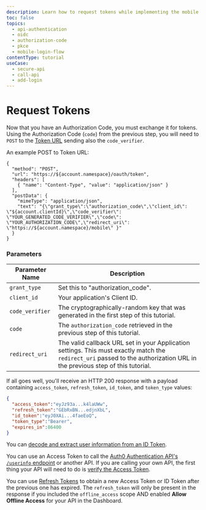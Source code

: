 ```yaml
---
description: Learn how to request tokens while implementing the mobile login flow.
toc: false
topics:
  - api-authentication
  - oidc
  - authorization-code
  - pkce
  - mobile-login-flow
contentType: tutorial
useCase:
  - secure-api
  - call-api
  - add-login
---
```

# Request Tokens

Now that you have an Authorization Code, you must exchange it for tokens. Using the Authorization Code (`code`) from the previous step, you will need to `POST` to the [Token URL](/api/authentication#authorization-code-pkce-) sending also the `code_verifier`.

An example POST to Token URL:

```har
{
  "method": "POST",
  "url": "https://${account.namespace}/oauth/token",
  "headers": [
    { "name": "Content-Type", "value": "application/json" }
  ],
  "postData": {
    "mimeType": "application/json",
    "text": "{\"grant_type\":\"authorization_code\",\"client_id\": \"${account.clientId}\",\"code_verifier\": \"YOUR_GENERATED_CODE_VERIFIER\",\"code\": \"YOUR_AUTHORIZATION_CODE\",\"redirect_uri\": \"https://${account.namespace}/mobile\" }"
  }
}
```

### Parameters

| Parameter Name  | Description |
|-----------------|-------------|
| `grant_type`    | Set this to "authorization_code". |
| `client_id`     | Your application's Client ID. |
| `code_verifier` | The cryptographically-random key that was generated in the first step of this tutorial. |
| `code`          | The `authorization_code` retrieved in the previous step of this tutorial. |
| `redirect_uri`  | The valid callback URL set in your Application settings. This must exactly match the `redirect_uri` passed to the authorization URL in the previous step of this tutorial. |



If all goes well, you'll receive an HTTP 200 response with a payload containing `access_token`, `refresh_token`, `id_token`, and `token_type` values:

```json
{
  "access_token":"eyJz93a...k4laUWw",
  "refresh_token":"GEbRxBN...edjnXbL",
  "id_token":"eyJ0XAi...4faeEoQ",
  "token_type":"Bearer",
  "expires_in":86400
}
```


You can [decode and extract user information from an ID Token](/tokens/id-token#id-token-payload). 

You can use an Access Token to call the [Auth0 Authentication API's `/userinfo` endpoint](/api/authentication#get-user-info) or another API. If you are calling your own API, the first thing your API will need to do is [verify the Access Token](/api-auth/tutorials/verify-access-token).

You can use [Refresh Tokens](/tokens/refresh-token) to obtain a new Access Token or ID Token after the previous one has expired. The `refresh_token` will only be present in the response if you included the `offline_access` scope AND enabled __Allow Offline Access__ for your API in the Dashboard.
